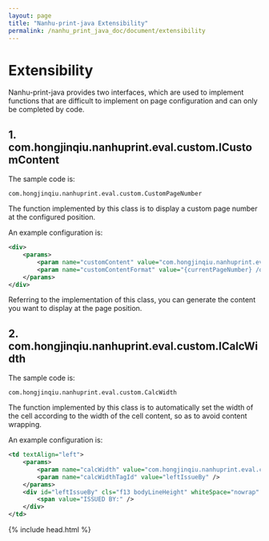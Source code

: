 ```yaml
---
layout: page
title: "Nanhu-print-java Extensibility"
permalink: /nanhu_print_java_doc/document/extensibility
---
```


# Extensibility

Nanhu-print-java provides two interfaces, which are used to implement functions that are difficult to implement on page configuration and can only be completed by code.

## 1. com.hongjinqiu.nanhuprint.eval.custom.ICustomContent

The sample code is:

`com.hongjinqiu.nanhuprint.eval.custom.CustomPageNumber`

The function implemented by this class is to display a custom page number at the configured position.

An example configuration is:

```xml
<div>
    <params>
        <param name="customContent" value="com.hongjinqiu.nanhuprint.eval.custom.CustomPageNumber" />
        <param name="customContentFormat" value="{currentPageNumber} /of/ {totalPageNumber}" />
    </params>
</div>
```

Referring to the implementation of this class, you can generate the content you want to display at the page position.

## 2. com.hongjinqiu.nanhuprint.eval.custom.ICalcWidth

The sample code is:

`com.hongjinqiu.nanhuprint.eval.custom.CalcWidth`

The function implemented by this class is to automatically set the width of the cell according to the width of the cell content, so as to avoid content wrapping.

An example configuration is:

```xml
<td textAlign="left">
    <params>
        <param name="calcWidth" value="com.hongjinqiu.nanhuprint.eval.custom.CalcWidth" />
        <param name="calcWidthTagId" value="leftIssueBy" />
    </params>
    <div id="leftIssueBy" cls="f13 bodyLineHeight" whiteSpace="nowrap" paddingRight="5px" >
        <span value="ISSUED BY:" />
    </div>
</td>
```

{% include head.html %}